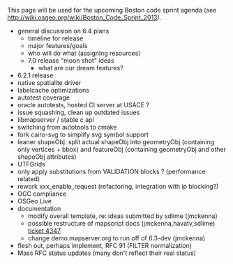 This page will be used for the upcoming Boston code sprint agenda (see http://wiki.osgeo.org/wiki/Boston_Code_Sprint_2013).

* general discussion on 6.4 plans
  * timeline for release
  * major features/goals
  * who will do what (assigning resources)
  * 7.0 release "moon shot" ideas
     * what are our dream features?
* 6.2.1 release
* native spatialite driver
* labelcache optimizations
* autotest coverage
* oracle autotests, hosted CI server at USACE ?
* issue squashing, clean up outdated issues
* libmapserver / stable c api
* switching from autotools to cmake
* fork cairo-svg to simplify svg symbol support
* leaner shapeObj. split actual shapeObj into geometryObj (containing only vertices + bbox) and featureObj (containing geometryObj and other shapeObj attributes)
* UTFGrids
* only apply substitutions from VALIDATION blocks ? (performance related)
* rework xxx_enable_request (refactoring, integration with ip blocking?)
* OGC compliance
* OSGeo Live
* documentation
  * modify overall template, re: ideas submitted by sdlime (jmckenna)
  * possible restructure of mapscript docs (jmckenna,havatv,sdlime) [ticket 4347](https://github.com/mapserver/mapserver/issues/4347)
  * change demo.mapserver.org to run off of 6.3-dev (jmckenna)
* flesh out, perhaps implement, RFC 91 (FILTER normalization)
* Mass RFC status updates (many don't reflect their real status)